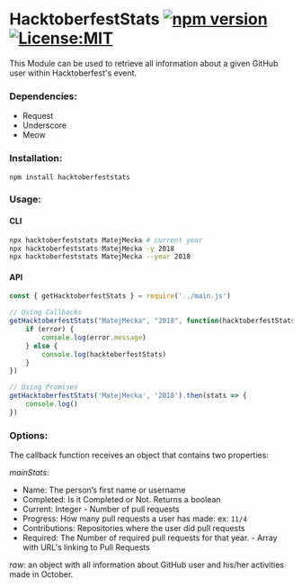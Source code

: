 # HacktoberfestStats [![npm version](https://badge.fury.io/js/hacktoberfeststats.svg)](https://badge.fury.io/js/hacktoberfeststats)   [ ![License:MIT](https://img.shields.io/badge/License-MIT-yellow.svg)](https://opensource.org/licenses/MIT)

This Module can be used to retrieve all information about a given GitHub user within Hacktoberfest's event.

### Dependencies:
* Request
* Underscore
* Meow

### Installation:
`npm install hacktoberfeststats`

### Usage:

#### CLI

```sh
npx hacktoberfeststats MatejMecka # current year
npx hacktoberfeststats MatejMecka -y 2018
npx hacktoberfeststats MatejMecka --year 2018
```

#### API

```js
const { getHacktoberfestStats } = require('../main.js')	

// Using Callbacks
getHacktoberfestStats("MatejMecka", "2018", function(hacktoberfestStats,error){
	if (error) {
		console.log(error.message)
	} else {
		console.log(hacktoberfestStats)
	}
})

// Using Promises
getHacktoberfestStats('MatejMecka', '2018').then(stats => {
    console.log()
})
```

### Options:

The callback function receives an object that contains two properties:

*mainStats*:
* Name: The person’s first name or username
* Completed: Is it Completed or Not. Returns a boolean
* Current: Integer - Number of pull requests
* Progress: How many pull requests a user has made: ex: `11/4`
* Contributions: Repositories where the user did pull requests
* Required: The Number of required pull requests for that year. - Array with URL's linking to Pull Requests

*raw*: an object with all information about GitHub user and his/her activities made in October.

